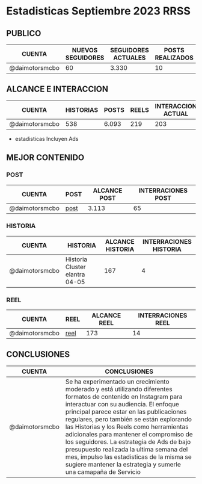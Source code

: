 # Estadisticas Septiembre 2023 RRSS

## PUBLICO

| CUENTA | NUEVOS SEGUIDORES | SEGUIDORES ACTUALES | POSTS REALIZADOS | HISTORIAS REALIZADAS | REEL REALIZADOS | 
| --- | --- | --- | --- | --- | --- |
| @daimotorsmcbo | 60 | 3.330 | 10 | 42 | 1 |



## ALCANCE E INTERACCION
| CUENTA | HISTORIAS | POSTS | REELS | INTERACCION ACTUAL | ENGAGEMENT ACTUAL |
| --- | --- | --- | --- | --- | --- |
| @daimotorsmcbo | 538 | 6.093 | 219 | 203  | 30.01%  |


* estadisticas Incluyen Ads

## MEJOR CONTENIDO

### POST

| CUENTA | POST | ALCANCE POST | INTERRACIONES POST | 
| --- | --- | --- | --- |
| @daimotorsmcbo | [post](https://www.instagram.com/p/Cxf7gVgO8tD/) | 3.113 | 65 |

### HISTORIA
| CUENTA | HISTORIA | ALCANCE HISTORIA | INTERRACIONES HISTORIA |
| --- | --- | --- | --- |
| @daimotorsmcbo | Historia Cluster elantra 04-05 | 167 | 4 |


### REEL
| CUENTA | REEL | ALCANCE REEL | INTERRACIONES REEL |
| --- | --- | --- | --- |
| @daimotorsmcbo | [reel](https://www.instagram.com/p/CxsyL3POPME/) | 173 | 14 |

## CONCLUSIONES

| CUENTA | CONCLUSIONES |
| --- | --- |
| @daimotorsmcbo | Se ha experimentado un crecimiento moderado y está utilizando diferentes formatos de contenido en Instagram para interactuar con su audiencia. El enfoque principal parece estar en las publicaciones regulares, pero también se están explorando las Historias y los Reels como herramientas adicionales para mantener el compromiso de los seguidores. La estrategia de Ads de bajo presupuesto realizada la ultima semana del mes, impulso las estadisticas de la misma se sugiere mantener la estrategia y sumerle una camapaña de Servicio  |




